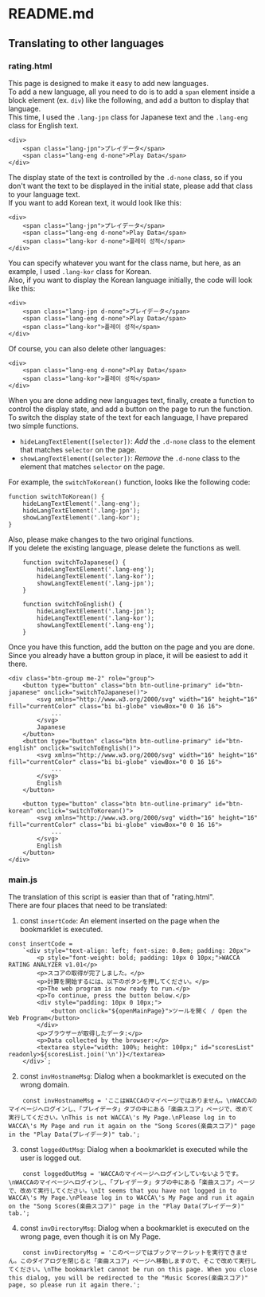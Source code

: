 # README.md
## Translating to other languages
### rating.html
This page is designed to make it easy to add new languages.  
To add a new language, all you need to do is to add a `span` element inside a block element (ex. `div`) like the following, and add a button to display that language.  
This time, I used the `.lang-jpn` class for Japanese text and the `.lang-eng` class for English text.  

    <div>
        <span class="lang-jpn">プレイデータ</span>
        <span class="lang-eng d-none">Play Data</span>
    </div>
    
The display state of the text is controlled by the `.d-none` class, so if you don't want the text to be displayed in the initial state, please add that class to your language text.  
If you want to add Korean text, it would look like this:

    <div>
        <span class="lang-jpn">プレイデータ</span>
        <span class="lang-eng d-none">Play Data</span>
        <span class="lang-kor d-none">플레이 성적</span>
    </div>
    
You can specify whatever you want for the class name, but here, as an example, I used `.lang-kor` class for Korean.  
Also, if you want to display the Korean language initially, the code will look like this:  

    <div>
        <span class="lang-jpn d-none">プレイデータ</span>
        <span class="lang-eng d-none">Play Data</span>
        <span class="lang-kor">플레이 성적</span>
    </div>
    
Of course, you can also delete other languages:  

    <div>
        <span class="lang-eng d-none">Play Data</span>
        <span class="lang-kor">플레이 성적</span>
    </div>
    
When you are done adding new languages text, finally, create a function to control the display state, and add a button on the page to run the function.  
To switch the display state of the text for each language, I have prepared two simple functions.  
- `hideLangTextElement([selector])`: *Add* the `.d-none` class to the element that matches `selector` on the page.
- `showLangTextElement([selector])`: *Remove* the `.d-none` class to the element that matches `selector` on the page.

For example, the `switchToKorean()` function, looks like the following code:  

    function switchToKorean() {
        hideLangTextElement('.lang-eng');
        hideLangTextElement('.lang-jpn');
        showLangTextElement('.lang-kor');
    }

Also, please make changes to the two original functions.  
If you delete the existing language, please delete the functions as well.  
 
```
    function switchToJapanese() {
        hideLangTextElement('.lang-eng');
        hideLangTextElement('.lang-kor');
        showLangTextElement('.lang-jpn');
    }

    function switchToEnglish() {
        hideLangTextElement('.lang-jpn');
        hideLangTextElement('.lang-kor');
        showLangTextElement('.lang-eng');
    }
```

Once you have this function, add the button on the page and you are done.  
Since you already have a button group in place, it will be easiest to add it there.  
    
    <div class="btn-group me-2" role="group">
        <button type="button" class="btn btn-outline-primary" id="btn-japanese" onclick="switchToJapanese()">
            <svg xmlns="http://www.w3.org/2000/svg" width="16" height="16" fill="currentColor" class="bi bi-globe" viewBox="0 0 16 16">
                ...
            </svg>
            Japanese
        </button>
        <button type="button" class="btn btn-outline-primary" id="btn-english" onclick="switchToEnglish()">
            <svg xmlns="http://www.w3.org/2000/svg" width="16" height="16" fill="currentColor" class="bi bi-globe" viewBox="0 0 16 16">
                ...
            </svg>
            English
        </button>
        
        <button type="button" class="btn btn-outline-primary" id="btn-korean" onclick="switchToKorean()">
            <svg xmlns="http://www.w3.org/2000/svg" width="16" height="16" fill="currentColor" class="bi bi-globe" viewBox="0 0 16 16">
                ...
            </svg>
            English
        </button>
    </div>

### main.js
The translation of this script is easier than that of "rating.html".  
There are four places that need to be translated:  

1. const `insertCode`: An element inserted on the page when the bookmarklet is executed.
```
const insertCode = 
    `<div style="text-align: left; font-size: 0.8em; padding: 20px">
        <p style="font-weight: bold; padding: 10px 0 10px;">WACCA RATING ANALYZER v1.01</p>
        <p>スコアの取得が完了しました。</p>
        <p>計算を開始するには、以下のボタンを押してください。</p>
        <p>The web program is now ready to run.</p>
        <p>To continue, press the button below.</p>
        <div style="padding: 10px 0 10px;">
            <button onclick="${openMainPage}">ツールを開く / Open the Web Program</button>
        </div>
        <p>ブラウザーが取得したデータ:</p>
        <p>Data collected by the browser:</p>
        <textarea style="width: 100%; height: 100px;" id="scoresList" readonly>${scoresList.join('\n')}</textarea>
    </div>`;
```
    
2. const `invHostnameMsg`: Dialog when a bookmarklet is executed on the wrong domain.
```
    const invHostnameMsg = 'ここはWACCAのマイページではありません。\nWACCAのマイページへログインし、「プレイデータ」タブの中にある「楽曲スコア」ページで、改めて実行してください。\nThis is not WACCA\'s My Page.\nPlease log in to WACCA\'s My Page and run it again on the "Song Scores(楽曲スコア)" page in the "Play Data(プレイデータ)" tab.';
```

3. const `loggedOutMsg`: Dialog when a bookmarklet is executed while the user is logged out.
```
    const loggedOutMsg = 'WACCAのマイページへログインしていないようです。\nWACCAのマイページへログインし、「プレイデータ」タブの中にある「楽曲スコア」ページで、改めて実行してください。\nIt seems that you have not logged in to WACCA\'s My Page.\nPlease log in to WACCA\'s My Page and run it again on the "Song Scores(楽曲スコア)" page in the "Play Data(プレイデータ)" tab.';
```

4. const `invDirectoryMsg`: Dialog when a bookmarklet is executed on the wrong page, even though it is on My Page.
```
    const invDirectoryMsg = 'このページではブックマークレットを実行できません。このダイアログを閉じると「楽曲スコア」ページへ移動しますので、そこで改めて実行してください。\nThe bookmarklet cannot be run on this page. When you close this dialog, you will be redirected to the "Music Scores(楽曲スコア)" page, so please run it again there.';
```
